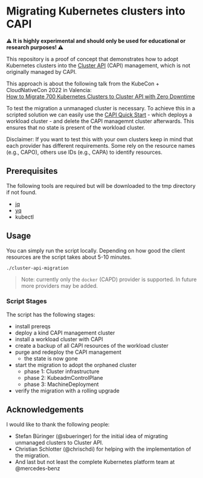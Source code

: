 # Migrating Kubernetes clusters into CAPI

**⚠️ It is highly experimental and should only be used for educational or research purposes! ⚠️**

This repository is a proof of concept that demonstrates how to adopt Kubernetes clusters into the [Cluster API](https://cluster-api.sigs.k8s.io/) (CAPI) management, which is not originally managed by CAPI.  

This approach is about the following talk from the KubeCon + CloudNativeCon 2022 in Valencia:  
[How to Migrate 700 Kubernetes Clusters to Cluster API with Zero Downtime](https://kccnceu2022.sched.com/event/yttp/)

To test the migration a unmanaged cluster is necessary. To achieve this in a scripted solution we can easily use the [CAPI Quick Start](https://cluster-api.sigs.k8s.io/user/quick-start.html) - which deploys a workload cluster - and delete the CAPI managemnt cluster afterwards. This ensures that no state is present of the workload cluster.

Disclaimer: If you want to test this with your own clusters keep in mind that each provider has different requirements. Some rely on the resource names (e.g., CAPO), others use IDs (e.g., CAPA) to identify resources.

## Prerequisites

The following tools are required but will be downloaded to the tmp directory if not found.

* [jq](https://github.com/stedolan/jq)
* [yq](https://github.com/mikefarah/yq)
* kubectl

## Usage

You can simply run the script locally. Depending on how good the client resources are the script takes about 5-10 minutes.

```
./cluster-api-migration
```

> Note: currently only the `docker` (CAPD) provider is supported. In future more providers may be added.

### Script Stages

The script has the following stages:

* install prereqs
* deploy a kind CAPI management cluster
* install a workload cluster with CAPI
* create a backup of all CAPI resources of the workload cluster
* purge and redeploy the CAPI management
    * the state is now gone
* start the migration to adopt the orphaned cluster
    * phase 1: Cluster infrastructure
    * phase 2: KubeadmControlPlane
    * phase 3: MachineDeployment
* verify the migration with a rolling upgrade

## Acknowledgements

I would like to thank the following people:

- Stefan Büringer (@sbueringer) for the initial idea of migrating unmanaged clusters to Cluster API.
- Christian Schlotter (@chrischdi) for helping with the implementation of the migration.
- And last but not least the complete Kubernetes platform team at @mercedes-benz
